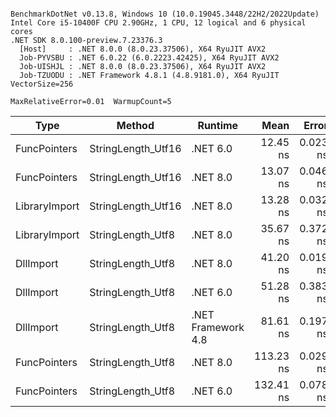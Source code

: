 ```

BenchmarkDotNet v0.13.8, Windows 10 (10.0.19045.3448/22H2/2022Update)
Intel Core i5-10400F CPU 2.90GHz, 1 CPU, 12 logical and 6 physical cores
.NET SDK 8.0.100-preview.7.23376.3
  [Host]     : .NET 8.0.0 (8.0.23.37506), X64 RyuJIT AVX2
  Job-PYVSBU : .NET 6.0.22 (6.0.2223.42425), X64 RyuJIT AVX2
  Job-UISHJL : .NET 8.0.0 (8.0.23.37506), X64 RyuJIT AVX2
  Job-TZUODU : .NET Framework 4.8.1 (4.8.9181.0), X64 RyuJIT VectorSize=256

MaxRelativeError=0.01  WarmupCount=5  

```
| Type          | Method             | Runtime            | Mean      | Error    | StdDev   | Median    | Min       | Max       | Allocated |
|-------------- |------------------- |------------------- |----------:|---------:|---------:|----------:|----------:|----------:|----------:|
| FuncPointers  | StringLength_Utf16 | .NET 6.0           |  12.45 ns | 0.023 ns | 0.022 ns |  12.45 ns |  12.41 ns |  12.48 ns |         - |
| FuncPointers  | StringLength_Utf16 | .NET 8.0           |  13.07 ns | 0.046 ns | 0.043 ns |  13.08 ns |  12.95 ns |  13.12 ns |         - |
| LibraryImport | StringLength_Utf16 | .NET 8.0           |  13.28 ns | 0.032 ns | 0.030 ns |  13.30 ns |  13.24 ns |  13.32 ns |         - |
| LibraryImport | StringLength_Utf8  | .NET 8.0           |  35.67 ns | 0.372 ns | 0.348 ns |  35.67 ns |  35.06 ns |  36.04 ns |         - |
| DllImport     | StringLength_Utf8  | .NET 8.0           |  41.20 ns | 0.019 ns | 0.015 ns |  41.20 ns |  41.16 ns |  41.22 ns |         - |
| DllImport     | StringLength_Utf8  | .NET 6.0           |  51.28 ns | 0.383 ns | 0.358 ns |  51.08 ns |  50.93 ns |  52.07 ns |         - |
| DllImport     | StringLength_Utf8  | .NET Framework 4.8 |  81.61 ns | 0.197 ns | 0.185 ns |  81.60 ns |  81.38 ns |  82.01 ns |         - |
| FuncPointers  | StringLength_Utf8  | .NET 8.0           | 113.23 ns | 0.029 ns | 0.024 ns | 113.23 ns | 113.20 ns | 113.29 ns |         - |
| FuncPointers  | StringLength_Utf8  | .NET 6.0           | 132.41 ns | 0.078 ns | 0.065 ns | 132.40 ns | 132.32 ns | 132.58 ns |         - |
